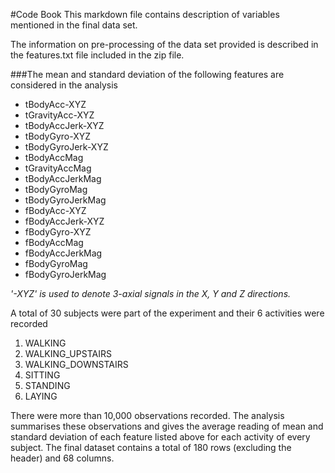 #Code Book
This markdown file contains description of variables mentioned in the final data set.

The information on pre-processing of the data set provided is described in the features.txt file included in the zip file.  

###The mean and standard deviation of the following features are considered in the analysis
  - tBodyAcc-XYZ
  - tGravityAcc-XYZ
  - tBodyAccJerk-XYZ
  - tBodyGyro-XYZ
  - tBodyGyroJerk-XYZ
  - tBodyAccMag
  - tGravityAccMag
  - tBodyAccJerkMag
  - tBodyGyroMag
  - tBodyGyroJerkMag
  - fBodyAcc-XYZ
  - fBodyAccJerk-XYZ
  - fBodyGyro-XYZ
  - fBodyAccMag
  - fBodyAccJerkMag
  - fBodyGyroMag
  - fBodyGyroJerkMag

*'-XYZ' is used to denote 3-axial signals in the X, Y and Z directions.*

A total of 30 subjects were part of the experiment and their 6 activities were recorded
  1. WALKING
  2. WALKING_UPSTAIRS
  3. WALKING_DOWNSTAIRS
  4. SITTING
  5. STANDING
  6. LAYING
  
There were more than 10,000 observations recorded. The analysis summarises these observations and gives the average reading of mean and standard deviation of each feature listed above for each activity of every subject.
The final dataset contains a total of 180 rows (excluding the header) and 68 columns.
